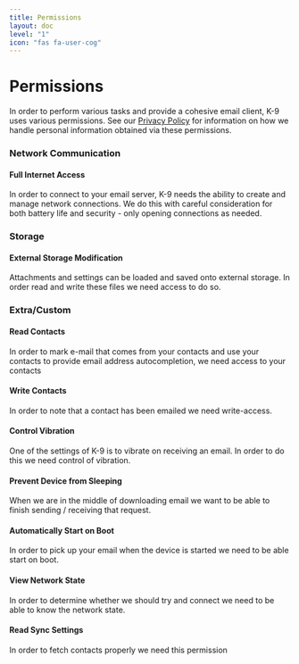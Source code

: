 ```yaml
---
title: Permissions 
layout: doc
level: "1"
icon: "fas fa-user-cog"
---
```


# Permissions

In order to perform various tasks and provide a cohesive email client, K-9 uses various permissions. See our [Privacy Policy](../privacy-policy) for information on how we handle personal information obtained via these permissions.

### Network Communication

#### Full Internet Access

In order to connect to your email server, K-9 needs the ability to create and manage network connections. We do this with careful consideration for both battery life and security - only opening connections as needed.

### Storage

#### External Storage Modification

Attachments and settings can be loaded and saved onto external storage. In order read and write these files we need access to do so.

### Extra/Custom

#### Read Contacts

In order to mark e-mail that comes from your contacts and use your contacts to provide email address autocompletion, we need access to your contacts

#### Write Contacts

In order to note that a contact has been emailed we need write-access.

#### Control Vibration

One of the settings of K-9 is to vibrate on receiving an email. In order to do this we need control of vibration.

#### Prevent Device from Sleeping

When we are in the middle of downloading email we want to be able to finish sending / receiving that request.

#### Automatically Start on Boot

In order to pick up your email when the device is started we need to be able start on boot.

#### View Network State

In order to determine whether we should try and connect we need to be able to know the network state.

#### Read Sync Settings

In order to fetch contacts properly we need this permission
